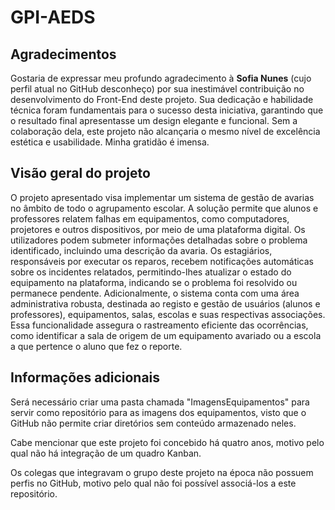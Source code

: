 # GPI-AEDS
## Agradecimentos
Gostaria de expressar meu profundo agradecimento à **Sofia Nunes** (cujo perfil atual no GitHub desconheço) por sua inestimável contribuição no desenvolvimento do Front-End deste projeto. Sua dedicação e habilidade técnica foram fundamentais para o sucesso desta iniciativa, garantindo que o resultado final apresentasse um design elegante e funcional. Sem a colaboração dela, este projeto não alcançaria o mesmo nível de excelência estética e usabilidade. Minha gratidão é imensa.

## Visão geral do projeto
O projeto apresentado visa implementar um sistema de gestão de avarias no âmbito de todo o agrupamento escolar. A solução permite que alunos e professores relatem falhas em equipamentos, como computadores, projetores e outros dispositivos, por meio de uma plataforma digital. Os utilizadores podem submeter informações detalhadas sobre o problema identificado, incluindo uma descrição da avaria.
Os estagiários, responsáveis por executar os reparos, recebem notificações automáticas sobre os incidentes relatados, permitindo-lhes atualizar o estado do equipamento na plataforma, indicando se o problema foi resolvido ou permanece pendente.
Adicionalmente, o sistema conta com uma área administrativa robusta, destinada ao registo e gestão de usuários (alunos e professores), equipamentos, salas, escolas e suas respectivas associações. Essa funcionalidade assegura o rastreamento eficiente das ocorrências, como identificar a sala de origem de um equipamento avariado ou a escola a que pertence o aluno que fez o reporte.

## Informações adicionais 
Será necessário criar uma pasta chamada "ImagensEquipamentos" para servir como repositório para as imagens dos equipamentos, visto que o GitHub não permite criar diretórios sem conteúdo armazenado neles.

Cabe mencionar que este projeto foi concebido há quatro anos, motivo pelo qual não há integração de um quadro Kanban.

Os colegas que integravam o grupo deste projeto na época não possuem perfis no GitHub, motivo pelo qual não foi possível associá-los a este repositório.
